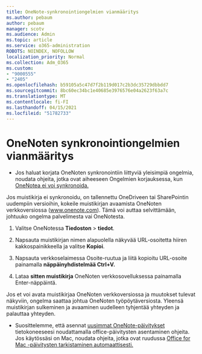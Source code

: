 ```yaml
---
title: OneNote-synkronointiongelmien vianmääritys
ms.author: pebaum
author: pebaum
manager: scotv
ms.audience: Admin
ms.topic: article
ms.service: o365-administration
ROBOTS: NOINDEX, NOFOLLOW
localization_priority: Normal
ms.collection: Adm_O365
ms.custom:
- "9000555"
- "2405"
ms.openlocfilehash: b59105a5c47d7f2b119d017c2b3dc35729dbbdd7
ms.sourcegitcommit: 8bc60ec34bc1e40685e3976576e04a2623f63a7c
ms.translationtype: MT
ms.contentlocale: fi-FI
ms.lasthandoff: 04/15/2021
ms.locfileid: "51782733"
---
```

# <a name="troubleshoot-onenote-sync-issues"></a>OneNoten synkronointiongelmien vianmääritys

* Jos haluat korjata OneNoten synkronointiin liittyviä yleisimpiä ongelmia, noudata ohjeita, jotka ovat aiheeseen Ongelmien korjauksessa, kun [OneNotea ei voi synkronoida.](https://support.office.com/article/Fix-issues-when-you-can-t-sync-OneNote-299495ef-66d1-448f-90c1-b785a6968d45)

Jos muistikirja ei synkronoidu, on tallennettu OneDriveen tai SharePointin uudempiin versioihin, kokeile muistikirjan avaamista OneNoten verkkoversiossa (www.onenote.com). Tämä voi auttaa selvittämään, johtuuko ongelma palvelimesta vai OneNotesta.

1. Valitse OneNotessa **Tiedoston**  >  **tiedot**.

2. Napsauta muistikirjan nimen alapuolella näkyvää URL-osoitetta hiiren kakkospainikkeella ja valitse **Kopioi**.

3. Napsauta verkkoselaimessa Osoite-ruutua ja liitä kopioitu URL-osoite painamalla **näppäinyhdistelmää Ctrl+V.**

4. Lataa **sitten muistikirja** OneNoten verkkosovelluksessa painamalla Enter-näppäintä.

Jos et voi avata muistikirjaa OneNoten verkkoversiossa ja muutokset tulevat näkyviin, ongelma saattaa johtua OneNoten työpöytäversiosta. Yleensä muistikirjan sulkeminen ja avaaminen uudelleen tyhjentää yhteyden ja palauttaa yhteyden.

* Suosittelemme, että asennat [uusimmat OneNote-päivitykset](https://support.office.com/article/Install-Office-updates-2ab296f3-7f03-43a2-8e50-46de917611c5) tietokoneeseesi noudattamalla office-päivitysten asentaminen ohjeita. Jos käytössäsi on Mac, noudata ohjeita, jotka ovat ruudussa [Office for Mac -päivitysten tarkistaminen automaattisesti.](https://support.office.com/article/update-office-for-mac-automatically-bfd1e497-c24d-4754-92ab-910a4074d7c1)